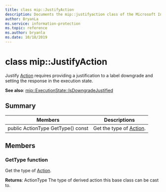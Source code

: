 ```yaml
---
title: class mip::JustifyAction 
description: Documents the mip::justifyaction class of the Microsoft Information Protection (MIP) SDK.
author: BryanLa
ms.service: information-protection
ms.topic: reference
ms.author: bryanla
ms.date: 10/18/2019
---
```


# class mip::JustifyAction 
Justify [Action](class_mip_action.md) requires providing a justification to a label downgrade and setting the response in the execution state.
  
**See also**: [mip::ExecutionState::IsDowngradeJustified](class_mip_executionstate.md#isdowngradejustified-function)
  
## Summary
 Members                        | Descriptions                                
--------------------------------|---------------------------------------------
public ActionType GetType() const  |  Get the type of [Action](class_mip_action.md).
  
## Members
  
### GetType function
Get the type of [Action](class_mip_action.md).

  
**Returns**: ActionType The type of derived action this base class can be cast to.